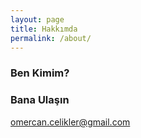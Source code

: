 ```yaml
---
layout: page
title: Hakkımda
permalink: /about/
---
```



### Ben Kimim?


### Bana Ulaşın

[omercan.celikler@gmail.com](mailto:omercan.celikler@gmail.com)
